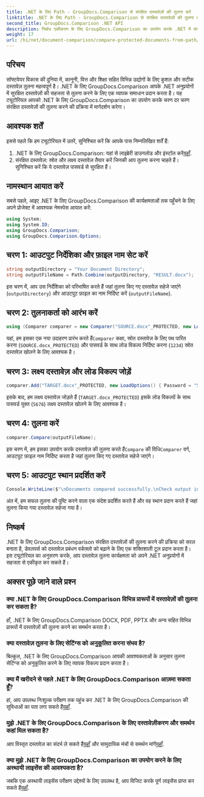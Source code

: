 ```yaml
---
title: .NET के लिए Path - GroupDocs.Comparison से संरक्षित दस्तावेज़ों की तुलना करें
linktitle: .NET के लिए Path - GroupDocs.Comparison से संरक्षित दस्तावेज़ों की तुलना करें
second_title: GroupDocs.Comparison .NET API
description: निर्बाध एकीकरण के लिए GroupDocs.Comparison का उपयोग करके .NET में संरक्षित दस्तावेज़ों की सहजता से तुलना करें। अपने दस्तावेज़ प्रबंधन वर्कफ़्लो को बढ़ाएँ।
weight: 17
url: /hi/net/document-comparison/compare-protected-documents-from-path/
---
```

## परिचय
सॉफ्टवेयर विकास की दुनिया में, कानूनी, वित्त और शिक्षा सहित विभिन्न उद्योगों के लिए कुशल और सटीक दस्तावेज़ तुलना महत्वपूर्ण है। .NET के लिए GroupDocs.Comparison आपके .NET अनुप्रयोगों में सुरक्षित दस्तावेज़ों की सहजता से तुलना करने के लिए एक व्यापक समाधान प्रदान करता है। यह ट्यूटोरियल आपको .NET के लिए GroupDocs.Comparison का उपयोग करके चरण दर चरण संरक्षित दस्तावेज़ों की तुलना करने की प्रक्रिया में मार्गदर्शन करेगा।
## आवश्यक शर्तें
इससे पहले कि हम ट्यूटोरियल में उतरें, सुनिश्चित करें कि आपके पास निम्नलिखित शर्तें हैं:
1.  .NET के लिए GroupDocs.Comparison: यहां से लाइब्रेरी डाउनलोड और इंस्टॉल करें[यहाँ](https://releases.groupdocs.com/comparison/net/).
2. संरक्षित दस्तावेज़: स्रोत और लक्ष्य दस्तावेज़ तैयार करें जिनकी आप तुलना करना चाहते हैं। सुनिश्चित करें कि ये दस्तावेज़ पासवर्ड से सुरक्षित हैं।

## नामस्थान आयात करें
सबसे पहले, आइए .NET के लिए GroupDocs.Comparison की कार्यक्षमताओं तक पहुँचने के लिए अपने प्रोजेक्ट में आवश्यक नेमस्पेस आयात करें:
```csharp
using System;
using System.IO;
using GroupDocs.Comparison;
using GroupDocs.Comparison.Options;
```

## चरण 1: आउटपुट निर्देशिका और फ़ाइल नाम सेट करें
```csharp
string outputDirectory = "Your Document Directory";
string outputFileName = Path.Combine(outputDirectory, "RESULT.docx");
```
इस चरण में, आप उस निर्देशिका को परिभाषित करते हैं जहां तुलना किए गए दस्तावेज़ सहेजे जाएंगे (`outputDirectory`) और आउटपुट फ़ाइल का नाम निर्दिष्ट करें (`outputFileName`).
## चरण 2: तुलनाकर्ता को आरंभ करें
```csharp
using (Comparer comparer = new Comparer("SOURCE.docx"_PROTECTED, new LoadOptions(){ Password = "1234" }))
```
 यहां, हम इसका एक नया उदाहरण प्रारंभ करते हैं`Comparer` कक्षा, स्रोत दस्तावेज़ के लिए पथ पारित करना (`SOURCE.docx_PROTECTED`) और पासवर्ड के साथ लोड विकल्प निर्दिष्ट करना (`1234`) स्रोत दस्तावेज़ खोलने के लिए आवश्यक है।
## चरण 3: लक्ष्य दस्तावेज़ और लोड विकल्प जोड़ें
```csharp
comparer.Add("TARGET.docx"_PROTECTED, new LoadOptions() { Password = "5678" });
```
इसके बाद, हम लक्ष्य दस्तावेज़ जोड़ते हैं (`TARGET.docx_PROTECTED`) इसके लोड विकल्पों के साथ पासवर्ड युक्त (`5678`) लक्ष्य दस्तावेज़ खोलने के लिए आवश्यक है।
## चरण 4: तुलना करें
```csharp
comparer.Compare(outputFileName);
```
 इस चरण में, हम इसका उपयोग करके दस्तावेज़ की तुलना करते हैं`Compare` की विधि`Comparer` वर्ग, आउटपुट फ़ाइल नाम निर्दिष्ट करता है जहां तुलना किए गए दस्तावेज़ सहेजे जाएंगे।
## चरण 5: आउटपुट स्थान प्रदर्शित करें
```csharp
Console.WriteLine($"\nDocuments compared successfully.\nCheck output in {Directory.GetCurrentDirectory()}.");
```
अंत में, हम सफल तुलना की पुष्टि करने वाला एक संदेश प्रदर्शित करते हैं और वह स्थान प्रदान करते हैं जहां तुलना किया गया दस्तावेज़ सहेजा गया है।

## निष्कर्ष
.NET के लिए GroupDocs.Comparison संरक्षित दस्तावेज़ों की तुलना करने की प्रक्रिया को सरल बनाता है, डेवलपर्स को दस्तावेज़ प्रबंधन वर्कफ़्लो को बढ़ाने के लिए एक शक्तिशाली टूल प्रदान करता है। इस ट्यूटोरियल का अनुसरण करके, आप दस्तावेज़ तुलना कार्यक्षमता को अपने .NET अनुप्रयोगों में सहजता से एकीकृत कर सकते हैं।
## अक्सर पूछे जाने वाले प्रश्न
### क्या .NET के लिए GroupDocs.Comparison विभिन्न प्रारूपों में दस्तावेज़ों की तुलना कर सकता है?
हाँ, .NET के लिए GroupDocs.Comparison DOCX, PDF, PPTX और अन्य सहित विभिन्न प्रारूपों में दस्तावेज़ों की तुलना करने का समर्थन करता है।
### क्या दस्तावेज़ तुलना के लिए सेटिंग्स को अनुकूलित करना संभव है?
बिल्कुल, .NET के लिए GroupDocs.Comparison आपकी आवश्यकताओं के अनुसार तुलना सेटिंग्स को अनुकूलित करने के लिए व्यापक विकल्प प्रदान करता है।
### क्या मैं खरीदने से पहले .NET के लिए GroupDocs.Comparison आज़मा सकता हूँ?
 हां, आप उपलब्ध निःशुल्क परीक्षण तक पहुंच कर .NET के लिए GroupDocs.Comparison की सुविधाओं का पता लगा सकते हैं[यहाँ](https://releases.groupdocs.com/).
### मुझे .NET के लिए GroupDocs.Comparison के लिए दस्तावेज़ीकरण और समर्थन कहां मिल सकता है?
 आप विस्तृत दस्तावेज़ का संदर्भ ले सकते हैं[यहाँ](https://tutorials.groupdocs.com/comparison/net/) और सामुदायिक मंचों से समर्थन मांगें[यहाँ](https://forum.groupdocs.com/c/comparison/12).
### क्या मुझे .NET के लिए GroupDocs.Comparison का उपयोग करने के लिए अस्थायी लाइसेंस की आवश्यकता है?
 जबकि एक अस्थायी लाइसेंस परीक्षण उद्देश्यों के लिए उपलब्ध है, आप विजिट करके पूर्ण लाइसेंस प्राप्त कर सकते हैं[यहाँ](https://purchase.groupdocs.com/buy).